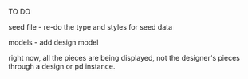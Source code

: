TO DO


seed file - re-do the type and styles for seed data

models - add design model

right now, all the pieces are being displayed, not the designer's pieces through a design or pd instance.

